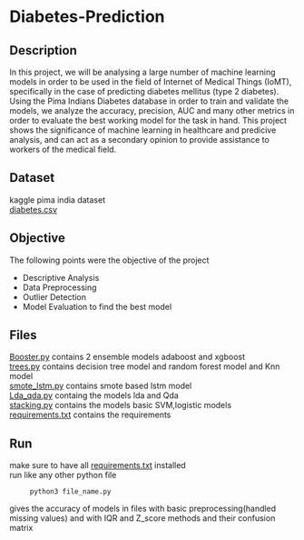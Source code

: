 # Diabetes-Prediction

## Description
In this project, we will be analysing a large number of machine learning models in order to be used in the field of Internet
of Medical Things (IoMT), specifically in the case of predicting diabetes mellitus (type 2 diabetes). Using the Pima
Indians Diabetes database in order to train and validate the models, we analyze the accuracy, precision, AUC and many
other metrics in order to evaluate the best working model for the task in hand. This project shows the significance
of machine learning in healthcare and predicive analysis, and can act as a secondary opinion to provide assistance to
workers of the medical field.

## Dataset
kaggle pima india dataset  
[diabetes.csv](diabetes.csv)

## Objective
The following points were the objective of the project 
  *  Descriptive Analysis
  *  Data Preprocessing
  *  Outlier Detection
  *  Model Evaluation
    to find the best model
    
## Files
[Booster.py](Booster.py) contains 2 ensemble models adaboost and xgboost  
[trees.py](trees.py) contains decision tree model and random forest model and Knn model  
[smote_lstm.py](smote_lstm.py) contains smote based lstm model  
[Lda_qda.py](Lda_Qda.py) containg the models lda and Qda  
[stacking.py](stacking.py) contains the models basic SVM,logistic models  
[requirements.txt](requirements.txt) contains the requirements



## Run
make sure to have all [requirements.txt](requirements.txt) installed  
run like any other python file  

```
     python3 file_name.py
```
gives the accuracy of models in files with basic preprocessing(handled missing values) and with IQR and Z_score methods and their confusion matrix
